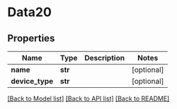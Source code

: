 # Data20

## Properties
Name | Type | Description | Notes
------------ | ------------- | ------------- | -------------
**name** | **str** |  | [optional] 
**device_type** | **str** |  | [optional] 

[[Back to Model list]](../README.md#documentation-for-models) [[Back to API list]](../README.md#documentation-for-api-endpoints) [[Back to README]](../README.md)


